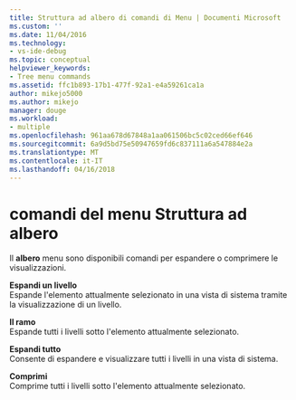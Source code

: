 ```yaml
---
title: Struttura ad albero di comandi di Menu | Documenti Microsoft
ms.custom: ''
ms.date: 11/04/2016
ms.technology:
- vs-ide-debug
ms.topic: conceptual
helpviewer_keywords:
- Tree menu commands
ms.assetid: ffc1b893-17b1-477f-92a1-e4a59261ca1a
author: mikejo5000
ms.author: mikejo
manager: douge
ms.workload:
- multiple
ms.openlocfilehash: 961aa678d67848a1aa061506bc5c02ced66ef646
ms.sourcegitcommit: 6a9d5bd75e50947659fd6c837111a6a547884e2a
ms.translationtype: MT
ms.contentlocale: it-IT
ms.lasthandoff: 04/16/2018
---
```

# <a name="tree-menu-commands"></a>comandi del menu Struttura ad albero
Il **albero** menu sono disponibili comandi per espandere o comprimere le visualizzazioni.  
  
 **Espandi un livello**  
 Espande l'elemento attualmente selezionato in una vista di sistema tramite la visualizzazione di un livello.  
  
 **Il ramo**  
 Espande tutti i livelli sotto l'elemento attualmente selezionato.  
  
 **Espandi tutto**  
 Consente di espandere e visualizzare tutti i livelli in una vista di sistema.  
  
 **Comprimi**  
 Comprime tutti i livelli sotto l'elemento attualmente selezionato.